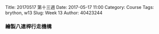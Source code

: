 Title: 20170517 第十三週
Date: 2017-05-17 11:00
Category: Course
Tags: brython, w13
Slug: Week 13
Author: 40423244

<h3>繪製八連桿行走機構</h3>



